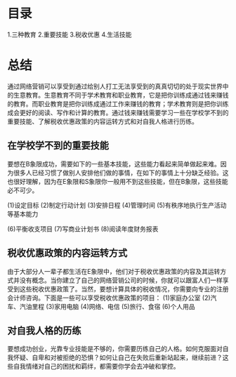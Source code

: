 # 目录
1.三种教育
2.重要技能
3.税收优惠
4.生活技能

# 总结
通过网络营销可以享受到通过给别人打工无法享受到的真真切切的处于现实世界中的生意教育。生意教育不同于学术教育和职业教育，它是把你训练成通过钱来赚钱的教育。而职业教育是把你训练成通过工作来赚钱的教育；学术教育则是把你训练成会更好的阅读、写作和计算的教育。通过钱来赚钱需要学习一些在学校学不到的重要技能、了解税收优惠政策的内容运转方式和对自我人格进行历练。

## 在学校学不到的重要技能  
  要想在B象限成功，需要如下的一些基本技能，这些能力看起来简单做起来难。因为很多人已经习惯了做别人安排他们做的事情，在如下的事情上十分缺乏经验。这也很好理解，因为在E象限和S象限你一般用不到这些技能，但在B象限，这些技能必不可少。
  
  (1)设定目标
  (2)制定行动计划
  (3)安排日程
  (4)管理时间
  (5)有秩序地执行生产活动等基本能力
  
  (6)平衡收支项目
  (7)写商业计划书
  (8)阅读年度财务报表
  
## 税收优惠政策的内容运转方式 
  由于大部分人一辈子都生活在E象限中，他们对于税收优惠政策的内容及其运转方式并没有概念。当你建立了自己的网络营销公司的时候，你就可以跟富人们一样享受到这些税收优惠政策了。当然，要想计算具体的税收情况，你需要向专业的注册会计师咨询。下面是一些可以享受税收优惠政策的项目：
  (1)家庭办公室
  (2)汽车、汽油里程
  (3)家用电脑
  (4)网络、电信
  (5)旅行、食宿
  (6)个人用品
  
## 对自我人格的历练 
   要想成功创业，光靠专业技能是不够的，你需要历练自己的人格。如何克服面对自我怀疑、自卑和对被拒绝的恐惧？如何让自己在失败后重新站起来，继续前进？这些自我情绪对自己的困扰和羁绊，都需要你学会去冲破和掌控。
